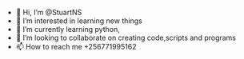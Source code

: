 - 👋 Hi, I’m @StuartNS
- 👀 I’m interested in learning new things
- 🌱 I’m currently learning python,
- 💞️ I’m looking to collaborate on creating code,scripts and programs
- 📫 How to reach me +256771995162

<!---
StuartNS/StuartNS is a ✨ special ✨ repository because its `README.md` (this file) appears on your GitHub profile.
You can click the Preview link to take a look at your changes.
--->
